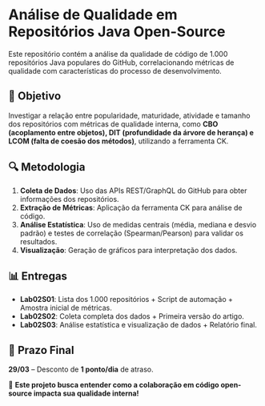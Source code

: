 # Análise de Qualidade em Repositórios Java Open-Source  

Este repositório contém a análise da qualidade de código de 1.000 repositórios Java populares do GitHub, correlacionando métricas de qualidade com características do processo de desenvolvimento.  

## 📌 Objetivo  
Investigar a relação entre popularidade, maturidade, atividade e tamanho dos repositórios com métricas de qualidade interna, como **CBO (acoplamento entre objetos), DIT (profundidade da árvore de herança) e LCOM (falta de coesão dos métodos)**, utilizando a ferramenta CK.  

## 🔍 Metodologia  
1. **Coleta de Dados**: Uso das APIs REST/GraphQL do GitHub para obter informações dos repositórios.  
2. **Extração de Métricas**: Aplicação da ferramenta CK para análise de código.  
3. **Análise Estatística**: Uso de medidas centrais (média, mediana e desvio padrão) e testes de correlação (Spearman/Pearson) para validar os resultados.  
4. **Visualização**: Geração de gráficos para interpretação dos dados.  

## 📊 Entregas  
- **Lab02S01**: Lista dos 1.000 repositórios + Script de automação + Amostra inicial de métricas.  
- **Lab02S02**: Coleta completa dos dados + Primeira versão do artigo.  
- **Lab02S03**: Análise estatística e visualização de dados + Relatório final.  

## 📅 Prazo Final  
**29/03** – Desconto de **1 ponto/dia** de atraso.  

🚀 **Este projeto busca entender como a colaboração em código open-source impacta sua qualidade interna!**
